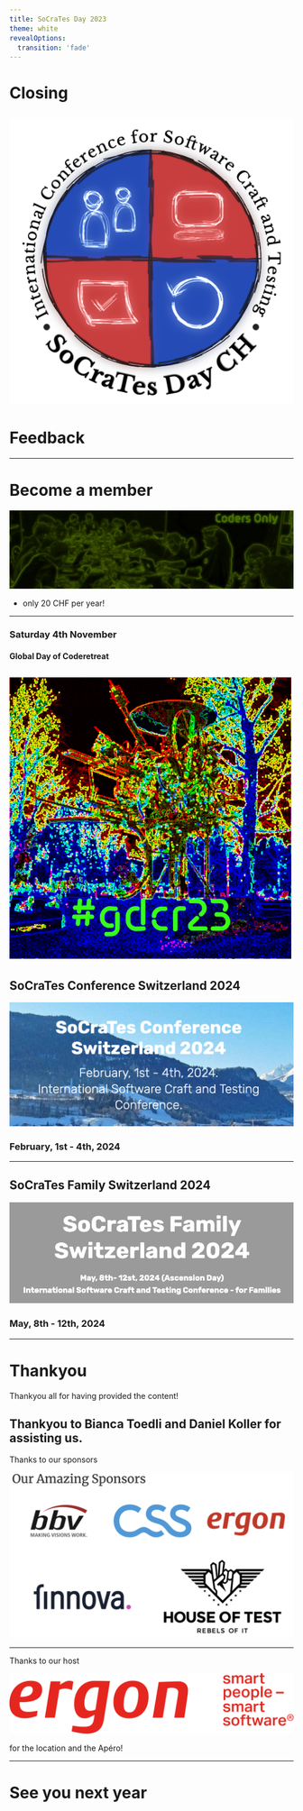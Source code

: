 ```yaml
---
title: SoCraTes Day 2023
theme: white
revealOptions:
  transition: 'fade'
---
```


# Closing

![68c76-socratesday_ch_master.png](68c76-socratesday_ch_master.png)
---

# Feedback

---

# Become a member

![coders-only.jpg](coders-only.jpg)

- only 20 CHF per year!

---

### Saturday 4th November

#### Global Day of Coderetreat

![gdcr2023logo_500.png](gdcr2023logo_500.png)
---

## SoCraTes Conference Switzerland 2024

![Socrates Conference.png](Socrates%20Conference.png)

### February, 1st - 4th, 2024

---

## SoCraTes Family Switzerland 2024

![SoCraTes Family.png](SoCraTes%20Family.png)

### May, 8th - 12th, 2024

---

# Thankyou

Thankyou all for having provided the content!

Thankyou to Bianca Toedli and Daniel Koller for assisting us.
---
Thanks to our sponsors

![our-sponsors.png](our-sponsors.png)

---

Thanks to our host

![ergon-logo.png](ergon-logo.png)

for the location and the Apéro!

---

# See you next year
